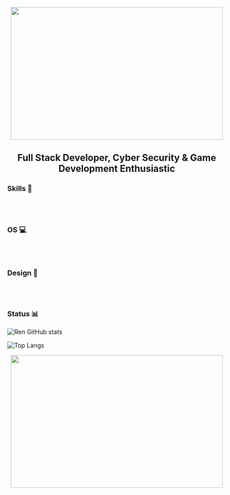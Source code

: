 <p align="center">
<img align="" width="488" height="305" alt="" src="https://i.imgur.com/5sIHClX.gif"/>


<h2 align="center">
Full Stack Developer, Cyber Security & Game Development Enthusiastic<br>

### Skills 👾
<div style="display: inline_block"><br/>

<img align="center"  alt="" src="https://img.shields.io/badge/Python-3776AB?style=for-the-badge&logo=python&logoColor=white"/>
<img align="center"  alt="" src="https://img.shields.io/badge/C%23-239120?style=for-the-badge&logo=c-sharp&logoColor=white"/>
<img align="center"  alt="" src="https://img.shields.io/badge/Java-ED8B00?style=for-the-badge&logo=openjdk&logoColor=white" />
<img align="center"  alt="" src="https://img.shields.io/badge/Unity-100000?style=for-the-badge&logo=unity&logoColor=white" /> 
<img align="center"  alt="" src="https://img.shields.io/badge/MySQL-00000F?style=for-the-badge&logo=mysql&logoColor=white" /> 
<img align="center"  alt="" src="https://img.shields.io/badge/HTML5-E34F26?style=for-the-badge&logo=html5&logoColor=white" /> 
<img align="center"  alt="" src="https://img.shields.io/badge/CSS3-1572B6?style=for-the-badge&logo=css3&logoColor=white" /> 
<img align="center"  alt="" src="https://img.shields.io/badge/JavaScript-323330?style=for-the-badge&logo=javascript&logoColor=F7DF1E" />
<img align="center"  alt="" src="https://img.shields.io/badge/Dart-0175C2?style=for-the-badge&logo=dart&logoColor=white"/>
<img align="center"  alt="" src="https://img.shields.io/badge/TypeScript-007ACC?style=for-the-badge&logo=typescript&logoColor=white"/>
<img align="center"  alt="" src="https://img.shields.io/badge/React_Native-20232A?style=for-the-badge&logo=react&logoColor=61DAFB"/>
<img align="center"  alt="" src="https://img.shields.io/badge/Flutter-02569B?style=for-the-badge&logo=flutter&logoColor=white"/>

</div>


### OS 💻

<div style="display: inline_block"><br/>
<img align="center"  alt="" src="https://img.shields.io/badge/Kali_Linux-557C94?style=for-the-badge&logo=kali-linux&logoColor=white" /> 
<img align="center"  alt="" src="https://img.shields.io/badge/Windows-0078D6?style=for-the-badge&logo=windows&logoColor=white" /> 
<img align="center"  alt="" src="https://img.shields.io/badge/Debian-A81D33?style=for-the-badge&logo=debian&logoColor=white" /> 
<img align="center"  alt="" src="https://img.shields.io/badge/Arch_Linux-1793D1?style=for-the-badge&logo=arch-linux&logoColor=white" /> 
<img align="center"  alt="" src="https://img.shields.io/badge/Fedora-51A2DA?style=for-the-badge&logo=fedora&logoColor=white"/>
</div>

### Design 🎨
<div style="display: inline_block"><br/>
  
<img align="center"  alt="" src="https://aleen42.github.io/badges/src/photoshop.svg"/>
<img align="center"  alt="" src="https://aleen42.github.io/badges/src/after_effects.svg"/>
<img align="center"  alt="" src="https://aleen42.github.io/badges/src/premiere.svg"/> 

</div>

<div>

### Status 📊

![Ren GitHub stats](https://github-readme-stats.vercel.app/api?username=ren-https&show_icons=true&theme=dark)

![Top Langs](https://github-readme-stats.vercel.app/api/top-langs/?username=ren-https&hide_progress=false)

<p align="center">
<img align="center" width="488" height="305" alt="" src="https://media1.giphy.com/media/v1.Y2lkPTc5MGI3NjExeDkwYWw3ZG50MGJscDY4bHRpb3lyaWhicjhxb3ViMHd1cTcxcGJtaiZlcD12MV9pbnRlcm5hbF9naWZfYnlfaWQmY3Q9Zw/axnFGXT6MzvgY/giphy.gif"/>


</div>
